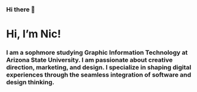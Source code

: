 ### Hi there 👋

# Hi, I’m Nic! 
### I am a sophmore studying Graphic Information Technology at Arizona State University. I am passionate about creative direction, marketing, and design. I specialize in shaping digital experiences through the seamless integration of software and design thinking.

<!--
**nicgarciai/nicgarciai** is a ✨ _special_ ✨ repository because its `README.md` (this file) appears on your GitHub profile.

Here are some ideas to get you started:

- 🔭 I’m currently working on ...
- 🌱 I’m currently learning ...
- 👯 I’m looking to collaborate on ...
- 🤔 I’m looking for help with ...
- 💬 Ask me about ...
- 📫 How to reach me: ...
- 😄 Pronouns: ...
- ⚡ Fun fact: ...
-->
